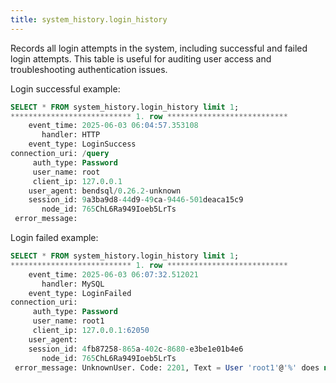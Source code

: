 ```yaml
---
title: system_history.login_history
---
```


Records all login attempts in the system, including successful and failed login attempts. This table is useful for auditing user access and troubleshooting authentication issues.

Login successful example:
```sql
SELECT * FROM system_history.login_history limit 1;
*************************** 1. row ***************************
    event_time: 2025-06-03 06:04:57.353108
       handler: HTTP
    event_type: LoginSuccess
connection_uri: /query
     auth_type: Password
     user_name: root
     client_ip: 127.0.0.1
    user_agent: bendsql/0.26.2-unknown
    session_id: 9a3ba9d8-44d9-49ca-9446-501deaca15c9
       node_id: 765ChL6Ra949Ioeb5LrTs
 error_message: 
```

Login failed example:
```sql
SELECT * FROM system_history.login_history limit 1;
*************************** 1. row ***************************
    event_time: 2025-06-03 06:07:32.512021
       handler: MySQL
    event_type: LoginFailed
connection_uri: 
     auth_type: Password
     user_name: root1
     client_ip: 127.0.0.1:62050
    user_agent: 
    session_id: 4fb87258-865a-402c-8680-e3be1e01b4e6
       node_id: 765ChL6Ra949Ioeb5LrTs
 error_message: UnknownUser. Code: 2201, Text = User 'root1'@'%' does not exist..
```